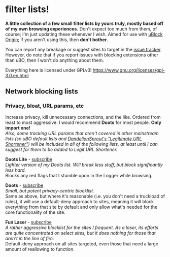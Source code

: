 # filter lists!

**A little collection of a few small filter lists by yours truly, mostly based off of my own browsing experiences.** Don't expect too much from them, of course; I'm just updating these whenever I wish. Aimed for use with [uBlock Origin](https://ublockorigin.com); if you aren't using this, then **don't bother**.

You can report any breakage or suggest sites to target in the [issue tracker](../../issues). However, do note that if you report issues with blocking extensions other than uBO, then I won't do anything about them.

Everything here is licensed under GPLv3! https://www.gnu.org/licenses/gpl-3.0.en.html

## Network blocking lists
### Privacy, bloat, URL params, etc
Increase privacy, kill unnecessary connections, and the like. Ordered from least to most aggressive. I would recommend **Doots** for most people. **Only import one!**\
_Also, some tracking URL params that aren't covered in other mainstream lists (so uBO default lists and [DandelionSprout's "Legitimate URL Shortener"](https://github.com/DandelionSprout/adfilt/discussions/163)) will be included in all of the following lists, at least until I can suggest for them to be added to Legit URL Shortener._

**Doots Lite** - [subscribe](https://subscribe.adblockplus.org/?location=https://raw.githubusercontent.com/strayPetal/filter-lists/main/doots-lite.txt&title=Doots%20Lite)\
_Lighter version of my Doots list. Will break less stuff, but block significantly less hard._\
Blocks any red flags that I stumble upon in the Logger while browsing.

**Doots** - [subscribe](https://subscribe.adblockplus.org/?location=https://raw.githubusercontent.com/strayPetal/filter-lists/main/doots.txt&title=Doots)\
_Small, but potent privacy-centric blocklist._\
Same as above, but where it's reasonable (i.e. you don't need a truckload of rules), it will use a default-deny approach to sites, meaning it will block everything from that site by default and only allow what's needed for the core functionality of the site.

**Fun Laser** - [subscribe](https://subscribe.adblockplus.org/?location=https://raw.githubusercontent.com/strayPetal/filter-lists/main/fun-laser.txt&title=Fun%20Laser)\
_A rather aggressive blocklist for the sites I frequent. As a laser, its efforts are quite concentrated on select sites, but it does nothing for those that aren't in the line of fire._\
Default-deny approach on all sites targeted, even those that need a large amount of reallowing to function.